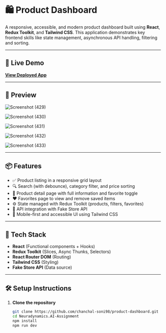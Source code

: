 # 🛍️ Product Dashboard

A responsive, accessible, and modern product dashboard built using **React**, **Redux Toolkit**, and **Tailwind CSS**. This application demonstrates key frontend skills like state management, asynchronous API handling, filtering and sorting.

---

## 🚀 Live Demo

**[View Deployed App](https://mellifluous-cranachan-985d20.netlify.app/)**  

---

## 📸 Preview

![Screenshot (429)](https://github.com/user-attachments/assets/df867fd6-b990-4055-a5fc-60903aee04d2)

![Screenshot (430)](https://github.com/user-attachments/assets/10e31f8c-9e3b-4185-9dd5-914e39f5015f)

![Screenshot (431)](https://github.com/user-attachments/assets/616087e9-6112-4ad3-ac20-0b80285848c6)

![Screenshot (432)](https://github.com/user-attachments/assets/10cecec5-82cd-4e4f-a61f-952689d5b783)

![Screenshot (433)](https://github.com/user-attachments/assets/c5c288cf-61bf-4c18-af7e-29d159412d6a)

---

## 📦 Features

- ✅ Product listing in a responsive grid layout
- 🔍 Search (with debounce), category filter, and price sorting
- 📄 Product detail page with full information and favorite toggle
- ❤️ Favorites page to view and remove saved items
- ⚙️ State managed with Redux Toolkit (products, filters, favorites)
- 🔁 API integration with Fake Store API
- 📱 Mobile-first and accessible UI using Tailwind CSS

---

## 🧩 Tech Stack

- **React** (Functional components + Hooks)
- **Redux Toolkit** (Slices, Async Thunks, Selectors)
- **React Router DOM** (Routing)
- **Tailwind CSS** (Styling)
- **Fake Store API** (Data source)

---

## 🛠️ Setup Instructions

1. **Clone the repository**
   ```bash
   git clone https://github.com/chanchal-soni98/product-dashboard.git
   cd Neuradynamics.AI-Assignment
   npm install
   npm run dev



